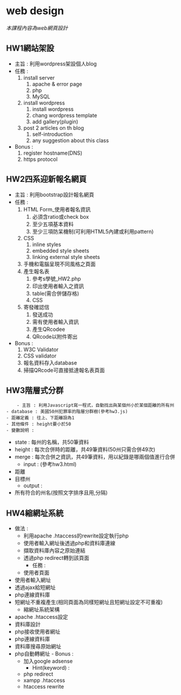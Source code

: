 # web design
_本課程內容為web網頁設計_  
## HW1網站架設  
- 主旨 : 利用wordpress架設個人blog  
- 任務 :  
    1. install server  
        1. apache & error page  
        2. php  
        3. MySQL  
    2. install wordpress  
        1. install wordpress  
        2. chang wordpress template  
        3. add gallery(plugin)  
    3. post 2 articles on th blog  
        1. self-introduction  
        2. any suggestion about this class  
- Bonus :  
    1. register hostname(DNS)  
    2. https protocol  
  
## HW2四系迎新報名網頁  
- 主旨 : 利用bootstrap設計報名網頁  
- 任務 :  
    1. HTML Form_使用者報名資訊  
        1. 必須含ratio或check box  
        2. 至少五項基本資料  
        3. 至少三項防呆機制(可利用HTML5內建或利用pattern)  
    2. CSS  
        1. inline styles  
        2. embedded style sheets  
        3. linking external style sheets  
    3. 手機和電腦呈現不同風格之頁面  
    4. 產生報名表  
        1. 參考s學號_HW2.php  
        2. 印出使用者輸入之資訊  
        3. table(需合併儲存格)  
        4. CSS  
    5. 寄發確認信  
        1. 發送成功  
        2. 需有使用者輸入資訊  
        3. 產生QRcodee  
        4. QRcode以附件寄出  
- Bonus : 
    1. W3C Validator
    2. CSS validator
    3. 報名資料存入database
    4. 掃描QRcode可直接抵達報名表頁面
## HW3階層式分群  
        - 主旨 : 利用Javascript寫一程式，自動找出與某個州小於某個距離的所有州  
    - database : 美國50州犯罪率的階層分群樹(參考hw3.js)  
    - 距離定義 : 往上、下距離設為1  
    - 其他條件 : height要小於50  
    - 變數說明 :   
- state : 每州的名稱，共50筆資料  
- height : 每次合併時的距離，共49筆資料(50州只需合併49次)  
- merge : 每次合併之資訊，共49筆資料，用以紀錄是哪兩個值進行合併  
    - input : (參考hw3.html)  
- 距離  
- 目標州  
    - output :   
- 所有符合的州名(按照文字排序且用,分隔)  
## HW4縮網址系統
- 做法 : 
    - 利用apache .htaccess的rewrite設定執行php
    - 使用者輸入網址後透過php和資料庫連線
    - 擷取資料庫內容之原始連結
    - 透過php redirect轉到該頁面
        - 任務 : 
    - 使用者頁面 
- 使用者輸入網址
- 透過ajax給短網址
- php連線資料庫
- 短網址不重複產生(相同頁面為同樣短網址且短網址設定不可重複)
    - 縮網址系統架構
- apache .htaccess設定
- 資料庫設計
- php接收使用者網址
- php連線資料庫
- 資料庫搜尋原始網址
- php自動轉網址
        - Bonus : 
    - 加入google adsense
        - Hint(keyword) : 
    - php redirect
    - xampp .htaccess
    - htaccess rewrite
